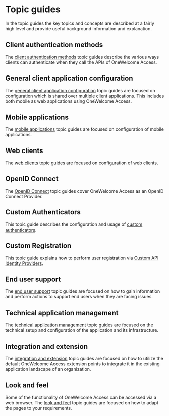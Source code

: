 # Topic guides

In the topic guides the key topics and concepts are described at a fairly high level and provide useful background information and explanation.

## Client authentication methods

The [client authentication methods](authentication-methods/authentication-methods.md) topic guides describe the various ways clients can authenticate when they
call the APIs of OneWelcome Access.

## General client application configuration

The [general client application configuration](general-app-config/index.md) topic guides are focused on configuration which is shared over multiple client
applications. This includes both mobile as web applications using OneWelcome Access.

## Mobile applications

The [mobile applications](mobile-apps/index.md) topic guides are focused on configuration of mobile applications.

## Web clients

The [web clients](web-clients/index.md) topic guides are focused on configuration of web clients.

## OpenID Connect

The [OpenID Connect](oidc/index.md) topic guides cover OneWelcome Access as an OpenID Connect Provider.

## Custom Authenticators

This topic guide describes the configuration and usage of [custom authenticators](custom-authenticators/index.md).

## Custom Registration

This topic guide explains how to perform user registration via [Custom API Identity Providers](custom-registration/index.md).

## End user support

The [end user support](end-user-support/index.md) topic guides are focused on how to gain information and perform actions to support end users when they are
facing issues.

## Technical application management

The [technical application management](technical-app-management/index.md) topic guides are focused on the technical setup and configuration of the application
and its infrastructure.

## Integration and extension

The [integration and extension](integration-extension/index.md) topic guides are focused on how to utilize the default OneWelcome Access extension points to
integrate it in the existing application landscape of an organization.

## Look and feel

Some of the functionality of OneWelcome Access can be accessed via a web browser. The [look and feel](look-and-feel/index.md) topic guides are focused on how to
adapt the pages to your requirements.